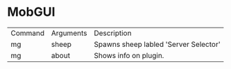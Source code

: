 <h1>MobGUI</h1>

<table>
<tbody><tr>
<td>Command </td>
<td>Arguments </td>
<td>Description </td>
</tr>
<tr>
<td>mg </td>
<td>sheep </td>
<td>Spawns sheep labled 'Server Selector' </td>
</tr>
<tr>
<td>mg </td>
<td>about </td>
<td>Shows info on plugin. </td>
</tr>
</tbody></table>
